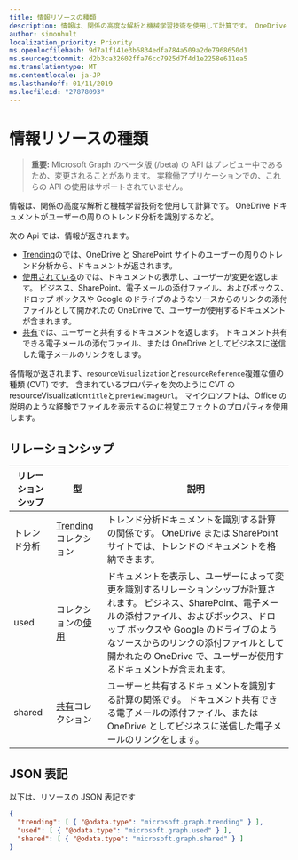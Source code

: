 ```yaml
---
title: 情報リソースの種類
description: 情報は、関係の高度な解析と機械学習技術を使用して計算です。 OneDrive ドキュメントがユーザーの周りのトレンド分析を識別するなど。
author: simonhult
localization_priority: Priority
ms.openlocfilehash: 9d7a1f141e3b6834edfa784a509a2de7968650d1
ms.sourcegitcommit: d2b3ca32602ffa76cc7925d7f4d1e2258e611ea5
ms.translationtype: MT
ms.contentlocale: ja-JP
ms.lasthandoff: 01/11/2019
ms.locfileid: "27878093"
---
```

# <a name="insights-resource-type"></a>情報リソースの種類

> **重要:** Microsoft Graph のベータ版 (/beta) の API はプレビュー中であるため、変更されることがあります。 実稼働アプリケーションでの、これらの API の使用はサポートされていません。

情報は、関係の高度な解析と機械学習技術を使用して計算です。 OneDrive ドキュメントがユーザーの周りのトレンド分析を識別するなど。

次の Api では、情報が返されます。

- [Trending](insights-trending.md)のでは、OneDrive と SharePoint サイトのユーザーの周りのトレンド分析から、ドキュメントが返されます。
- [使用されている](insights-used.md)のでは、ドキュメントの表示し、ユーザーが変更を返します。 ビジネス、SharePoint、電子メールの添付ファイル、およびボックス、ドロップ ボックスや Google のドライブのようなソースからのリンクの添付ファイルとして開かれたの OneDrive で、ユーザーが使用するドキュメントが含まれます。
- [共有](insights-shared.md)では、ユーザーと共有するドキュメントを返します。 ドキュメント共有できる電子メールの添付ファイル、または OneDrive としてビジネスに送信した電子メールのリンクをします。

各情報が返されます、`resourceVisualization`と`resourceReference`複雑な値の種類 (CVT) です。 含まれているプロパティを次のように CVT の resourceVisualization`title`と`previewImageUrl`。 マイクロソフトは、Office の説明のような経験でファイルを表示するのに視覚エフェクトのプロパティを使用します。

## <a name="relationships"></a>リレーションシップ

| リレーションシップ      | 型          | 説明  |
| ------------- |---------------| -------------|
| トレンド分析      | [Trending](insights-trending.md)コレクション       | トレンド分析ドキュメントを識別する計算の関係です。 OneDrive または SharePoint サイトでは、トレンドのドキュメントを格納できます。   |
| used      | コレクションの[使用](insights-used.md)       | ドキュメントを表示し、ユーザーによって変更を識別するリレーションシップが計算されます。 ビジネス、SharePoint、電子メールの添付ファイル、およびボックス、ドロップ ボックスや Google のドライブのようなソースからのリンクの添付ファイルとして開かれたの OneDrive で、ユーザーが使用するドキュメントが含まれます。  |
| shared        | [共有](insights-shared.md)コレクション       | ユーザーと共有するドキュメントを識別する計算の関係です。 ドキュメント共有できる電子メールの添付ファイル、または OneDrive としてビジネスに送信した電子メールのリンクをします。   |

## <a name="json-representation"></a>JSON 表記

以下は、リソースの JSON 表記です
```json
{
  "trending": [ { "@odata.type": "microsoft.graph.trending" } ],
  "used": [ { "@odata.type": "microsoft.graph.used" } ],
  "shared": [ { "@odata.type": "microsoft.graph.shared" } ]
}
```
